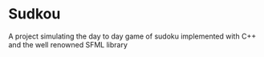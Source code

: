 # Sudkou
A project simulating the day to day game of sudoku implemented with C++ and the well renowned SFML library


